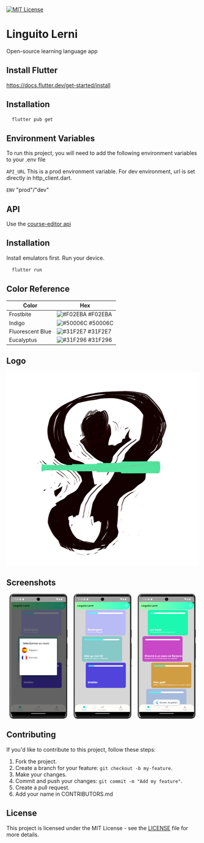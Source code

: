 [![MIT License](https://img.shields.io/badge/License-MIT-green.svg)](https://choosealicense.com/licenses/mit/)

# Linguito Lerni

Open-source learning language app

## Install Flutter
https://docs.flutter.dev/get-started/install

## Installation

```bash
  flutter pub get
```

## Environment Variables

To run this project, you will need to add the following environment variables to your .env file

`API_URL` This is a prod environment variable. For dev environment, url is set directly in http_client.dart.

`ENV` "prod"/"dev"

## API

Use the [course-editor api](https://github.com/JhanaPF/Collaborative-Dictionnary)

## Installation

Install emulators first.
Run your device.

```bash
  flutter run
```

## Color Reference

| Color             | Hex                                                                |
| ----------------- | ------------------------------------------------------------------ |
| Frostbite | ![#F02EBA](https://via.placeholder.com/10/F02EBA?text=+) #F02EBA |
| Indigo | ![#50006C](https://via.placeholder.com/10/50006C?text=+) #50006C |
| Fluorescent Blue  | ![#31F2E7](https://via.placeholder.com/10/31F2E7?text=+) #31F2E7 |
| Eucalyptus | ![#31F296](https://via.placeholder.com/10/31F296?text=+) #31F296 |


## Logo

![Logo](assets/logo.png)

## Screenshots

  <p style="display: flex; justify-content: center; text-align:center;">
      <img style="width: 30%; margin: auto;" src="assets/screens/Select_Language.png">
      <img style="width: 30%; margin: auto;" src="assets/screens/Select_Lesson.png">
      <img style="width: 30%; margin: auto;" src="assets/screens/Select_Lesson_2.png">
  </p>

## Contributing

If you'd like to contribute to this project, follow these steps:

1. Fork the project.
2. Create a branch for your feature: `git checkout -b my-feature`.
3. Make your changes.
4. Commit and push your changes: `git commit -m "Add my feature"`.
5. Create a pull request.
6. Add your name in CONTRIBUTORS.md  

## License

This project is licensed under the MIT License - see the [LICENSE](LICENSE) file for more details.